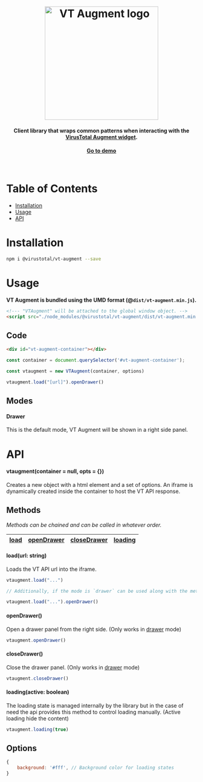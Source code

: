 <h1 align="center">
    <a href="https://github.com/VirusTotal/vt-augment"><img width="300" alt="VT Augment logo" src="https://user-images.githubusercontent.com/4747608/83544509-47b64f00-a4fe-11ea-8c01-1bf27b442f3f.png"></a>
</h1>

<h4 align="center">
	Client library that wraps common patterns when interacting with the <a href="https://developers.virustotal.com/v3.0/reference?#widget-overview">VirusTotal Augment widget<a>.
</h4>

<h4 align="center">
	<a href="https://www.virustotal.com/ui/widget/demo/dedicated">Go to demo<a>
</h4>

<br>

# Table of Contents

* [Installation](#installation)
* [Usage](#usage)
* [API](#api)

# Installation
```bash
npm i @virustotal/vt-augment --save
```

# Usage

**VT Augment is bundled using the UMD format (@`dist/vt-augment.min.js`).**

```html
<!--- "VTAugment" will be attached to the global window object. -->
<script src="./node_modules/@virustotal/vt-augment/dist/vt-augment.min.js"></script>
```

## Code
```html
<div id="vt-augment-container"></div>
```

```javascript
const container = document.querySelector('#vt-augment-container');

const vtaugment = new VTAugment(container, options)

vtaugment.load("[url]").openDrawer()
```

## Modes

#### Drawer

This is the default mode, VT Augment will be shown in a right side panel.

# API

#### vtaugment(container = null, opts = {})

Creates a new object with a html element and a set of options. An iframe is dynamically created inside the container to host the VT API response.

## Methods

*Methods can be chained and can be called in whatever order.*

| [load](#loadurl-string) | [openDrawer](#opendrawer) | [closeDrawer](#closedrawer) | [loading](#loading(active-boolean))
|-----|-----|-----|-----|

#### load(url: string)

Loads the VT API url into the iframe.

```js
vtaugment.load("...")

// Additionally, if the mode is `drawer` can be used along with the method `openDrawer`

vtaugment.load("...").openDrawer()

```

#### openDrawer()

Open a drawer panel from the right side. (Only works in [drawer](#drawer) mode)

```js
vtaugment.openDrawer()

```

#### closeDrawer()

Close the drawer panel. (Only works in [drawer](#drawer) mode)

```js
vtaugment.closeDrawer()

```

#### loading(active: boolean)

The loading state is managed internally by the library but in the case of need the api provides this method to control loading manually. (Active loading hide the content)

```js
vtaugment.loading(true)

```

## Options

```js
{
    background: '#fff', // Background color for loading states
}
```
